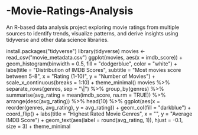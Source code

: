 # -Movie-Ratings-Analysis
An R-based data analysis project exploring movie ratings from multiple sources to identify trends, visualize patterns, and derive insights using tidyverse and other data science libraries.

install.packages("tidyverse") 
library(tidyverse)
movies <- read_csv("movie_metadata.csv")
ggplot(movies, aes(x = imdb_score)) +
geom_histogram(binwidth = 0.5, fill = "dodgerblue", color = "white") +
labs(title = "Distribution of IMDB Scores",
 subtitle = "Most movies score between 5-8",
 x = "Rating (1-10)",
 y = "Number of Movies") +
 scale_x_continuous(breaks = 1:10) +
 theme_minimal()
movies %>%
 separate_rows(genres, sep = "\\|") %>%
 group_by(genres) %>%
 summarise(avg_rating = mean(imdb_score, na.rm = TRUE)) %>%
 arrange(desc(avg_rating)) %>%
 head(10) %>%
 ggplot(aes(x = reorder(genres, avg_rating), y = avg_rating)) +
 geom_col(fill = "darkblue") +
 coord_flip() +
 labs(title = "Highest Rated Movie Genres",
 x = "",
 y = "Average IMDB Score") +
 geom_text(aes(label = round(avg_rating, 1)),
 hjust = -0.1, size = 3) +
 theme_minimal
